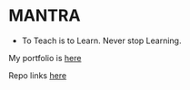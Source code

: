 # MANTRA
- To Teach is to Learn.  Never stop Learning.

My portfolio is [here](https://nalbarr.github.io)

Repo links [here](https://github.com/nalbarr/my-projects)
